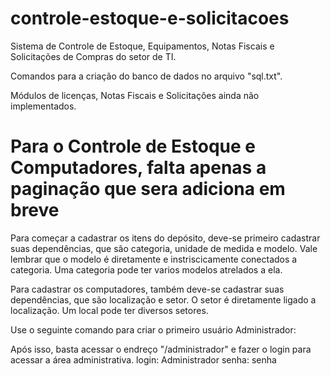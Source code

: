 # controle-estoque-e-solicitacoes
Sistema de Controle de Estoque, Equipamentos, Notas Fiscais e Solicitações de Compras do setor de TI.

Comandos para a criação do banco de dados no arquivo "sql.txt".

Módulos de licenças, Notas Fiscais e Solicitações ainda não implementados.

Para o Controle de Estoque e Computadores, falta apenas a paginação que sera adiciona em breve
===================================================================================================

Para começar a cadastrar os itens do depósito, deve-se primeiro cadastrar suas dependências, que são categoria, unidade de medida e modelo. 
Vale lembrar que o modelo é diretamente e instriscicamente conectados a categoria. Uma categoria pode ter varios modelos atrelados a ela.

Para cadastrar os computadores, também deve-se cadastrar suas dependências, que são localização e setor. O setor é diretamente ligado a localização. Um local pode ter diversos setores.

Use o seguinte comando para criar o primeiro usuário Administrador:


Após isso, basta acessar o endreço "/administrador" e fazer o login para acessar a área administrativa.
login: Administrador
senha: senha
